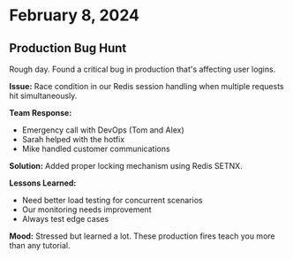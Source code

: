 # February 8, 2024

## Production Bug Hunt

Rough day. Found a critical bug in production that's affecting user logins.

**Issue:** Race condition in our Redis session handling when multiple requests hit simultaneously.

**Team Response:**
- Emergency call with DevOps (Tom and Alex)
- Sarah helped with the hotfix
- Mike handled customer communications

**Solution:** Added proper locking mechanism using Redis SETNX.

**Lessons Learned:**
- Need better load testing for concurrent scenarios
- Our monitoring needs improvement
- Always test edge cases

**Mood:** Stressed but learned a lot. These production fires teach you more than any tutorial.
